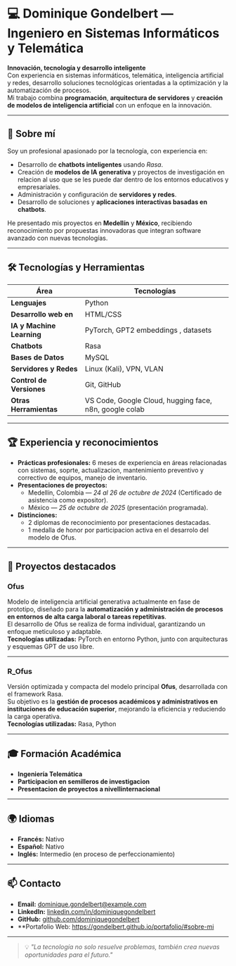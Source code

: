 # 💻 Dominique Gondelbert — Ingeniero en Sistemas Informáticos y Telemática

**Innovación, tecnología y desarrollo inteligente**  
Con experiencia en sistemas informáticos, telemática, inteligencia artificial y redes, desarrollo soluciones tecnológicas orientadas a la optimización y la automatización de procesos.  
Mi trabajo combina **programación**, **arquitectura de servidores** y **creación de modelos de inteligencia artificial** con un enfoque en la innovación.

---

## 📌 Sobre mí

Soy un profesional apasionado por la tecnología, con experiencia en:
- Desarrollo de **chatbots inteligentes** usando *Rasa*.
- Creación de **modelos de IA generativa** y proyectos de investigación en relacion al uso que se les puede dar dentro de los entornos educativos y empresariales.
- Administración y configuración de **servidores y redes**.
- Desarrollo de soluciones y **aplicaciones interactivas basadas en chatbots**.

He presentado mis proyectos en **Medellín** y **México**, recibiendo reconocimiento por propuestas innovadoras que integran software avanzado con nuevas tecnologías.

---

## 🛠 Tecnologías y Herramientas

| Área                  | Tecnologías |
|----------------------|-------------|
| **Lenguajes**        | Python |
| **Desarrollo web en** | HTML/CSS |
| **IA y Machine Learning** | PyTorch, GPT2 embeddings , datasets|
| **Chatbots**         | Rasa |
| **Bases de Datos**   | MySQL |
| **Servidores y Redes** | Linux (Kali), VPN, VLAN |
| **Control de Versiones** | Git, GitHub |
| **Otras Herramientas** | VS Code, Google Cloud, hugging face, n8n, google colab|

---

## 🏆 Experiencia y reconocimientos

- **Prácticas profesionales:** 6 meses de experiencia en áreas relacionadas con sistemas, soprte, actualizacion, mantenimiento preventivo y correctivo de equipos, manejo de inventario.  
- **Presentaciones de proyectos:**
  - Medellín, Colombia — *24 al 26 de octubre de 2024* (Certificado de asistencia como expositor).  
  - México — *25 de octubre de 2025* (presentación programada).  
- **Distinciones:**
  - 2 diplomas de reconocimiento por presentaciones destacadas.  
  - 1 medalla de honor por participacion activa en el desarrolo del modelo de Ofus.
    
---

## 🚀 Proyectos destacados

### **Ofus**
Modelo de inteligencia artificial generativa actualmente en fase de prototipo, diseñado para la **automatización y administración de procesos en entornos de alta carga laboral o tareas repetitivas**.  
El desarrollo de Ofus se realiza de forma individual, garantizando un enfoque meticuloso y adaptable.  
**Tecnologías utilizadas:** PyTorch en entorno Python, junto con arquitecturas y esquemas GPT de uso libre.

---

### **R_Ofus**
Versión optimizada y compacta del modelo principal **Ofus**, desarrollada con el framework Rasa.  
Su objetivo es la **gestión de procesos académicos y administrativos en instituciones de educación superior**, mejorando la eficiencia y reduciendo la carga operativa.  
**Tecnologías utilizadas:** Rasa, Python

---

## 🎓 Formación Académica

- **Ingeniería Telemática**  
- **Participacion en semilleros de investigacion**
- **Presentacion de proyectos a nivellinternacional**

---

## 🌍 Idiomas

- **Francés:** Nativo  
- **Español:** Nativo  
- **Inglés:** Intermedio (en proceso de perfeccionamiento)
  
---

## 📫 Contacto

- **Email:** dominique.gondelbert@example.com  
- **LinkedIn:** [linkedin.com/in/dominiquegondelbert](#)  
- **GitHub:** [github.com/dominiquegondelbert](#)  
- **Portafolio Web: https://gondelbert.github.io/portafolio/#sobre-mi

---

> 💡 *"La tecnología no solo resuelve problemas, también crea nuevas oportunidades para el futuro."*
